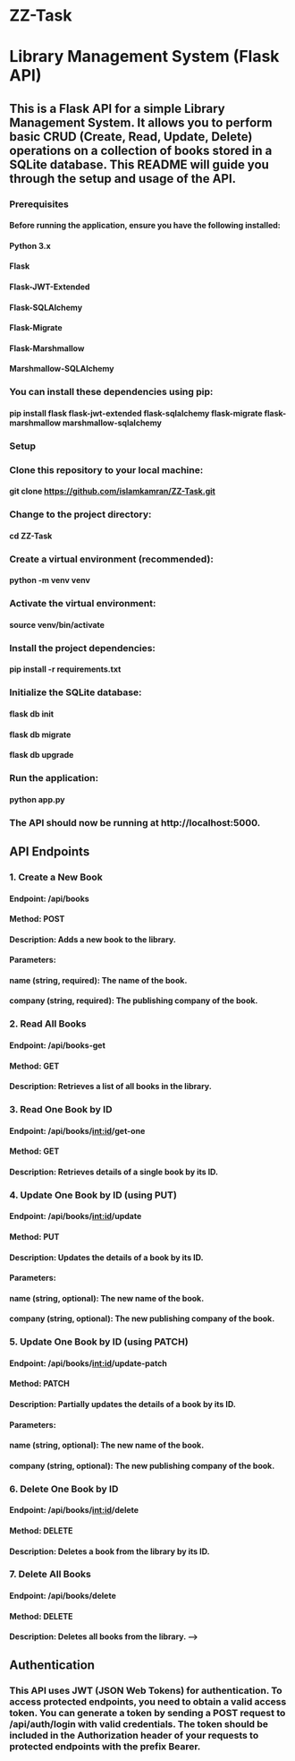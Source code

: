 # ZZ-Task

# Library Management System (Flask API)

## This is a Flask API for a simple Library Management System. It allows you to perform basic CRUD (Create, Read, Update, Delete) operations on a collection of books stored in a SQLite database. This README will guide you through the setup and usage of the API.

### Prerequisites

#### Before running the application, ensure you have the following installed:

#### Python 3.x

#### Flask

#### Flask-JWT-Extended

#### Flask-SQLAlchemy

#### Flask-Migrate

#### Flask-Marshmallow

#### Marshmallow-SQLAlchemy

### You can install these dependencies using pip:

#### pip install flask flask-jwt-extended flask-sqlalchemy flask-migrate flask-marshmallow marshmallow-sqlalchemy

### Setup

### Clone this repository to your local machine:

#### git clone https://github.com/islamkamran/ZZ-Task.git

### Change to the project directory:

#### cd ZZ-Task

### Create a virtual environment (recommended):

#### python -m venv venv

### Activate the virtual environment:

#### source venv/bin/activate

### Install the project dependencies:

#### pip install -r requirements.txt

### Initialize the SQLite database:

#### flask db init

#### flask db migrate

#### flask db upgrade

### Run the application:

#### python app.py

### The API should now be running at http://localhost:5000.

## API Endpoints

### 1. Create a New Book

#### Endpoint: /api/books

#### Method: POST

#### Description: Adds a new book to the library.

#### Parameters:

#### name (string, required): The name of the book.

#### company (string, required): The publishing company of the book.

### 2. Read All Books

#### Endpoint: /api/books-get

#### Method: GET

#### Description: Retrieves a list of all books in the library.

### 3. Read One Book by ID

#### Endpoint: /api/books/<int:id>/get-one

#### Method: GET

#### Description: Retrieves details of a single book by its ID.

### 4. Update One Book by ID (using PUT)

#### Endpoint: /api/books/<int:id>/update

#### Method: PUT

#### Description: Updates the details of a book by its ID.

#### Parameters:

#### name (string, optional): The new name of the book.

#### company (string, optional): The new publishing company of the book.

### 5. Update One Book by ID (using PATCH)

#### Endpoint: /api/books/<int:id>/update-patch

#### Method: PATCH

#### Description: Partially updates the details of a book by its ID.

#### Parameters:

#### name (string, optional): The new name of the book.

#### company (string, optional): The new publishing company of the book.

### 6. Delete One Book by ID

#### Endpoint: /api/books/<int:id>/delete

#### Method: DELETE

#### Description: Deletes a book from the library by its ID.

### 7. Delete All Books

#### Endpoint: /api/books/delete

#### Method: DELETE

#### Description: Deletes all books from the library. -->

## Authentication

### This API uses JWT (JSON Web Tokens) for authentication. To access protected endpoints, you need to obtain a valid access token. You can generate a token by sending a POST request to /api/auth/login with valid credentials. The token should be included in the Authorization header of your requests to protected endpoints with the prefix Bearer.
